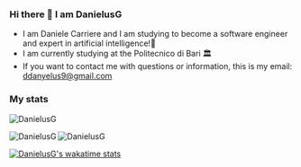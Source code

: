 ### Hi there 👋 I am DanielusG
- I am Daniele Carriere and I am studying to become a software engineer and expert in artificial intelligence!🤖
- I am currently studying at the Politecnico di Bari 🏛️
- If you want to contact me with questions or information, this is my email: ddanyelus9@gmail.com

<h3 align="left">My stats</h3>

<p align="left"> <img src="https://komarev.com/ghpvc/?username=DanielusG&label=Profile%20views&color=0e75b6&style=flat" alt="DanielusG" /></p>


<p>
<img align="left" src="https://vercel-host-virid.vercel.app/api?username=DanielusG&show_icons=true&locale=en&count_private=true" alt="DanielusG" />
<img align="center" src="https://github-readme-streak-stats.herokuapp.com/?user=DanielusG&" alt="DanielusG" />
  
[![DanielusG's wakatime stats](https://vercel-host-virid.vercel.app/api/wakatime?username=DanielusG&layout=compact)](https://github.com/anuraghazra/github-readme-stats)

</p>

